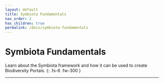 ```yaml
---
layout: default
title: Symbiota Fundamentals
nav_order: 2
has_children: true
permalink: /docs/symbiota-fundamentals
---
```


# Symbiota Fundamentals

Learn about the Symbiota framework and how it can be used to create Biodiversity Portals.
{: .fs-6 .fw-300 }

---